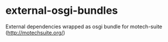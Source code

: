 external-osgi-bundles
=====================

External dependencies wrapped as osgi bundle for motech-suite (http://motechsuite.org/)
